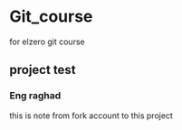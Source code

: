 # Git_course
for elzero git course
## project test
### Eng raghad
this is note from fork account to this project
